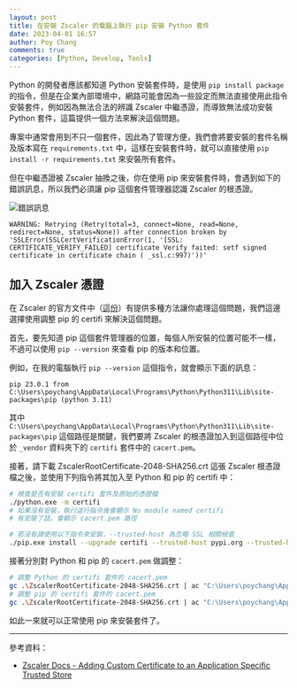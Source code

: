 ```yaml
---
layout: post
title: 在安裝 Zscaler 的電腦上執行 pip 安裝 Python 套件
date: 2023-04-01 16:57
author: Poy Chang
comments: true
categories: [Python, Develop, Tools]
---
```


Python 的開發者應該都知道 Python 安裝套件時，是使用 `pip install package` 的指令，但是在企業內部環境中，網路可能會因為一些設定而無法直接使用此指令安裝套件，例如因為無法合法的辨識 Zscaler 中繼憑證，而導致無法成功安裝 Python 套件，這篇提供一個方法來解決這個問題。

專案中通常會用到不只一個套件，因此為了管理方便，我們會將要安裝的套件名稱及版本寫在 `requirements.txt` 中，這樣在安裝套件時，就可以直接使用 `pip install -r requirements.txt` 來安裝所有套件。

但在中繼憑證被 Zscaler 抽換之後，你在使用 pip 來安裝套件時，會遇到如下的錯誤訊息，所以我們必須讓 pip 這個套件管理器認識 Zscaler 的根憑證。

![錯誤訊息](https://i.imgur.com/4cR0Vwh.png)

```log
WARNING: Retrying (Retry(total=3, connect=None, read=None, redirect=None, status=None)) after connection broken by 'SSLError(SSLCertVerificationError(1, '[SSL: CERTIFICATE_VERIFY_FAILED] certificate Verify faited: setf signed certificate in certificate chain ( _ssl.c:997)'))'
```

## 加入 Zscaler 憑證

在 Zscaler 的官方文件中（[這份](https://help.zscaler.com/zia/adding-custom-certificate-application-specific-trust-store)）有提供多種方法讓你處理這個問題，我們這邊選擇使用調整 pip 的 certifi 來解決這個問題。

首先，要先知道 pip 這個套件管理器的位置，每個人所安裝的位置可能不一樣，不過可以使用 `pip --version` 來查看 pip 的版本和位置。

例如，在我的電腦執行 `pip --version` 這個指令，就會顯示下面的訊息：

```
pip 23.0.1 from C:\Users\poychang\AppData\Local\Programs\Python\Python311\Lib\site-packages\pip (python 3.11)
```

其中 `C:\Users\poychang\AppData\Local\Programs\Python\Python311\Lib\site-packages\pip` 這個路徑是關鍵，我們要將 Zscaler 的根憑證加入到這個路徑中位於 `_vendor` 資料夾下的 `certifi` 套件中的 `cacert.pem`。

接著，請下載 ZscalerRootCertificate-2048-SHA256.crt 這張 Zscaler 根憑證檔之後，並使用下列指令將其加入至 Python 和 pip 的 certifi 中：


```bash
# 檢查是否有安裝 certifi 套件及原始的憑證檔
./python.exe -m certifi
# 如果沒有安裝，執行這行指令後會顯示 No module named certifi
# 有安裝了話，會顯示 cacert.pem 路徑

# 若沒有請使用以下指令來安裝，--trusted-host 為忽略 SSL 相關檢查
./pip.exe install --upgrade certifi --trusted-host pypi.org --trusted-host files.pythonhosted.org
```

接著分別對 Python 和 pip 的 `cacert.pem` 做調整：

```bash
# 調整 Python 的 certifi 套件的 cacert.pem
gc .\ZscalerRootCertificate-2048-SHA256.crt | ac "C:\Users\poychang\AppData\Local\Programs\Python\Python311\Lib\site-packages\certifi\cacert.pem"
# 調整 pip 的 certifi 套件的 cacert.pem
gc .\ZscalerRootCertificate-2048-SHA256.crt | ac "C:\Users\poychang\AppData\Local\Programs\Python\Python311\Lib\site-packages\pip\_vendor\certifi\cacert.pem"
```

如此一來就可以正常使用 pip 來安裝套件了。

---

參考資料：

* [Zscaler Docs - Adding Custom Certificate to an Application Specific Trusted Store](https://help.zscaler.com/zia/adding-custom-certificate-application-specific-trust-store#pip-set-cacert)
